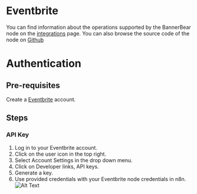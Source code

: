 # Eventbrite
You can find information about the operations supported by the BannerBear node on the [integrations](https://n8n.io/integrations/n8n-nodes-base.eventbrite) page. You can also browse the source code of the node on [Github](https://github.com/n8n-io/n8n/tree/master/packages/nodes-base/nodes/Eventbrite)

# Authentication

## Pre-requisites

Create a [Eventbrite](https://www.eventbrite.com/) account.

## Steps

### API Key

1. Log in to your Eventbrite account.
2. Click on the user icon in the top right.
3. Select Account Settings in the drop down menu.
4. Click on Developer links, API keys.
5. Generate a key.
6. Use provided credentials with your Eventbrite node credentials in n8n.
![Alt Text](https://i.imgur.com/SevnSa3.gif) 



